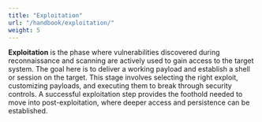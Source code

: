 ```yaml
---
title: "Exploitation"
url: "/handbook/exploitation/"
weight: 5
---
```



**Exploitation** is the phase where vulnerabilities discovered during reconnaissance and scanning are actively used to gain access to the target system. The goal here is to deliver a working payload and establish a shell or session on the target. This stage involves selecting the right exploit, customizing payloads, and executing them to break through security controls. A successful exploitation step provides the foothold needed to move into post-exploitation, where deeper access and persistence can be established.

